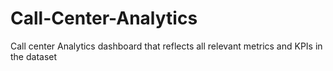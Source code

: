 # Call-Center-Analytics
Call center Analytics dashboard that reflects all relevant metrics and KPIs in the dataset
